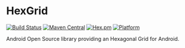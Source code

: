 HexGrid
=======
[![Build Status](https://travis-ci.org/Guardiola31337/HexGrid.svg?branch=master)](https://travis-ci.org/Guardiola31337/HexGrid)
[![Maven Central](https://maven-badges.herokuapp.com/maven-central/com.pguardiola/hexgrid/badge.svg)](https://maven-badges.herokuapp.com/maven-central/com.pguardiola/hexgrid/badge.svg)
[![Hex.pm](https://img.shields.io/hexpm/l/plug.svg)](http://www.apache.org/licenses/LICENSE-2.0)
[![Platform](https://img.shields.io/badge/platform-android-green.svg)](http://developer.android.com/index.html)

Android Open Source library providing an Hexagonal Grid for Android.

